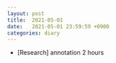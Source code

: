 ```yaml
---
layout: post
title:  2021-05-01
date:   2021-05-01 23:59:59 +0900
categories: diary
---
```


- [Research] annotation 2 hours
